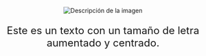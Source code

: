 <p align="center">
  <img src="https://3.files.edl.io/fdf6/22/05/20/143302-79bed48a-5422-4ab4-81ec-98e0f944c4a0.png" alt="Descripción de la imagen">
</p>

<p align="center" style="font-size: 24px;">
  Este es un texto con un tamaño de letra aumentado y centrado.
</p>

